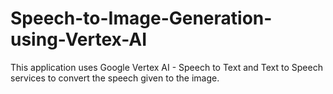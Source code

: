 # Speech-to-Image-Generation-using-Vertex-AI
This application uses Google Vertex AI - Speech to Text and Text to Speech services to convert the speech given to the image.
